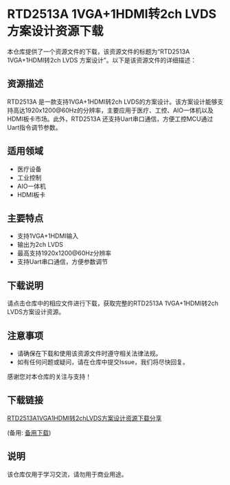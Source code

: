 # RTD2513A 1VGA+1HDMI转2ch LVDS 方案设计资源下载

本仓库提供了一个资源文件的下载，该资源文件的标题为“RTD2513A 1VGA+1HDMI转2ch LVDS 方案设计”。以下是该资源文件的详细描述：

## 资源描述

RTD2513A 是一款支持1VGA+1HDMI转2ch LVDS的方案设计。该方案设计能够支持高达1920x1200@60Hz的分辨率，主要应用于医疗、工控、AIO一体机以及HDMI板卡市场。此外，RTD2513A 还支持Uart串口通信，方便工控MCU通过Uart指令调节参数。

## 适用领域

- 医疗设备
- 工业控制
- AIO一体机
- HDMI板卡

## 主要特点

- 支持1VGA+1HDMI输入
- 输出为2ch LVDS
- 最高支持1920x1200@60Hz分辨率
- 支持Uart串口通信，方便参数调节

## 下载说明

请点击仓库中的相应文件进行下载，获取完整的RTD2513A 1VGA+1HDMI转2ch LVDS方案设计资源。

## 注意事项

- 请确保在下载和使用该资源文件时遵守相关法律法规。
- 如有任何问题或疑问，请在仓库中提交Issue，我们将尽快回复。

感谢您对本仓库的关注与支持！

## 下载链接
[RTD2513A1VGA1HDMI转2chLVDS方案设计资源下载分享](https://pan.quark.cn/s/c13b92762d60) 

(备用: [备用下载](https://pan.baidu.com/s/1Uh6oBTJysiDdWTvginuMvA?pwd=1234))

## 说明

该仓库仅用于学习交流，请勿用于商业用途。

